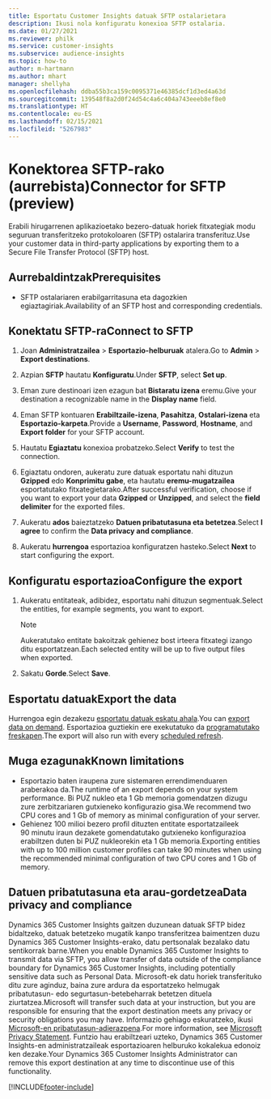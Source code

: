 ```yaml
---
title: Esportatu Customer Insights datuak SFTP ostalarietara
description: Ikusi nola konfiguratu konexioa SFTP ostalaria.
ms.date: 01/27/2021
ms.reviewer: philk
ms.service: customer-insights
ms.subservice: audience-insights
ms.topic: how-to
author: m-hartmann
ms.author: mhart
manager: shellyha
ms.openlocfilehash: ddba55b3ca159c0095371e46385dcf1d3ed4a63d
ms.sourcegitcommit: 139548f8a2d0f24d54c4a6c404a743eeeb8ef8e0
ms.translationtype: HT
ms.contentlocale: eu-ES
ms.lasthandoff: 02/15/2021
ms.locfileid: "5267983"
---
```

# <a name="connector-for-sftp-preview"></a><span data-ttu-id="9e71d-103">Konektorea SFTP-rako (aurrebista)</span><span class="sxs-lookup"><span data-stu-id="9e71d-103">Connector for SFTP (preview)</span></span>

<span data-ttu-id="9e71d-104">Erabili hirugarrenen aplikazioetako bezero-datuak horiek fitxategiak modu seguruan transferitzeko protokoloaren (SFTP) ostalarira transferituz.</span><span class="sxs-lookup"><span data-stu-id="9e71d-104">Use your customer data in third-party applications by exporting them to a Secure File Transfer Protocol (SFTP) host.</span></span>

## <a name="prerequisites"></a><span data-ttu-id="9e71d-105">Aurrebaldintzak</span><span class="sxs-lookup"><span data-stu-id="9e71d-105">Prerequisites</span></span>

- <span data-ttu-id="9e71d-106">SFTP ostalariaren erabilgarritasuna eta dagozkien egiaztagiriak.</span><span class="sxs-lookup"><span data-stu-id="9e71d-106">Availability of an SFTP host and corresponding credentials.</span></span>

## <a name="connect-to-sftp"></a><span data-ttu-id="9e71d-107">Konektatu SFTP-ra</span><span class="sxs-lookup"><span data-stu-id="9e71d-107">Connect to SFTP</span></span>

1. <span data-ttu-id="9e71d-108">Joan **Administratzailea** > **Esportazio-helburuak** atalera.</span><span class="sxs-lookup"><span data-stu-id="9e71d-108">Go to **Admin** > **Export destinations**.</span></span>

1. <span data-ttu-id="9e71d-109">Azpian **SFTP** hautatu **Konfiguratu**.</span><span class="sxs-lookup"><span data-stu-id="9e71d-109">Under **SFTP**, select **Set up**.</span></span>

1. <span data-ttu-id="9e71d-110">Eman zure destinoari izen ezagun bat **Bistaratu izena** eremu.</span><span class="sxs-lookup"><span data-stu-id="9e71d-110">Give your destination a recognizable name in the **Display name** field.</span></span>

1. <span data-ttu-id="9e71d-111">Eman SFTP kontuaren **Erabiltzaile-izena**, **Pasahitza**, **Ostalari-izena** eta **Esportazio-karpeta**.</span><span class="sxs-lookup"><span data-stu-id="9e71d-111">Provide a **Username**, **Password**, **Hostname**, and **Export folder** for your SFTP account.</span></span>

1. <span data-ttu-id="9e71d-112">Hautatu **Egiaztatu** konexioa probatzeko.</span><span class="sxs-lookup"><span data-stu-id="9e71d-112">Select **Verify** to test the connection.</span></span>

1. <span data-ttu-id="9e71d-113">Egiaztatu ondoren, aukeratu zure datuak esportatu nahi dituzun **Gzipped** edo **Konprimitu gabe**, eta hautatu **eremu-mugatzailea** esportatutako fitxategietarako.</span><span class="sxs-lookup"><span data-stu-id="9e71d-113">After successful verification, choose if you want to export your data **Gzipped** or **Unzipped**, and select the **field delimiter** for the exported files.</span></span>

1. <span data-ttu-id="9e71d-114">Aukeratu **ados** baieztatzeko **Datuen pribatutasuna eta betetzea**.</span><span class="sxs-lookup"><span data-stu-id="9e71d-114">Select **I agree** to confirm the **Data privacy and compliance**.</span></span>

1. <span data-ttu-id="9e71d-115">Aukeratu **hurrengoa** esportazioa konfiguratzen hasteko.</span><span class="sxs-lookup"><span data-stu-id="9e71d-115">Select **Next** to start configuring the export.</span></span>

## <a name="configure-the-export"></a><span data-ttu-id="9e71d-116">Konfiguratu esportazioa</span><span class="sxs-lookup"><span data-stu-id="9e71d-116">Configure the export</span></span>

1. <span data-ttu-id="9e71d-117">Aukeratu entitateak, adibidez, esportatu nahi dituzun segmentuak.</span><span class="sxs-lookup"><span data-stu-id="9e71d-117">Select the entities, for example segments, you want to export.</span></span>

   > [!NOTE]
   > <span data-ttu-id="9e71d-118">Aukeratutako entitate bakoitzak gehienez bost irteera fitxategi izango ditu esportatzean.</span><span class="sxs-lookup"><span data-stu-id="9e71d-118">Each selected entity will be up to five output files when exported.</span></span> 

1. <span data-ttu-id="9e71d-119">Sakatu **Gorde**.</span><span class="sxs-lookup"><span data-stu-id="9e71d-119">Select **Save**.</span></span>

## <a name="export-the-data"></a><span data-ttu-id="9e71d-120">Esportatu datuak</span><span class="sxs-lookup"><span data-stu-id="9e71d-120">Export the data</span></span>

<span data-ttu-id="9e71d-121">Hurrengoa egin dezakezu [esportatu datuak eskatu ahala](export-destinations.md).</span><span class="sxs-lookup"><span data-stu-id="9e71d-121">You can [export data on demand](export-destinations.md).</span></span> <span data-ttu-id="9e71d-122">Esportazioa guztiekin ere exekutatuko da [programatutako freskapen](system.md#schedule-tab).</span><span class="sxs-lookup"><span data-stu-id="9e71d-122">The export will also run with every [scheduled refresh](system.md#schedule-tab).</span></span>

## <a name="known-limitations"></a><span data-ttu-id="9e71d-123">Muga ezagunak</span><span class="sxs-lookup"><span data-stu-id="9e71d-123">Known limitations</span></span>

- <span data-ttu-id="9e71d-124">Esportazio baten iraupena zure sistemaren errendimenduaren araberakoa da.</span><span class="sxs-lookup"><span data-stu-id="9e71d-124">The runtime of an export depends on your system performance.</span></span> <span data-ttu-id="9e71d-125">Bi PUZ nukleo eta 1 Gb memoria gomendatzen dizugu zure zerbitzariaren gutxieneko konfigurazio gisa.</span><span class="sxs-lookup"><span data-stu-id="9e71d-125">We recommend two CPU cores and 1 Gb of memory as minimal configuration of your server.</span></span> 
- <span data-ttu-id="9e71d-126">Gehienez 100 milioi bezero profil dituzten entitate esportatzaileek 90 minutu iraun dezakete gomendatutako gutxieneko konfigurazioa erabiltzen duten bi PUZ nukleorekin eta 1 Gb memoria.</span><span class="sxs-lookup"><span data-stu-id="9e71d-126">Exporting entities with up to 100 million customer profiles can take 90 minutes when using the recommended minimal configuration of two CPU cores and 1 Gb of memory.</span></span> 

## <a name="data-privacy-and-compliance"></a><span data-ttu-id="9e71d-127">Datuen pribatutasuna eta arau-gordetzea</span><span class="sxs-lookup"><span data-stu-id="9e71d-127">Data privacy and compliance</span></span>

<span data-ttu-id="9e71d-128">Dynamics 365 Customer Insights gaitzen duzunean datuak SFTP bidez bidaltzeko, datuak betetzeko mugatik kanpo transferitzea baimentzen duzu Dynamics 365 Customer Insights-erako, datu pertsonalak bezalako datu sentikorrak barne.</span><span class="sxs-lookup"><span data-stu-id="9e71d-128">When you enable Dynamics 365 Customer Insights to transmit data via SFTP, you allow transfer of data outside of the compliance boundary for Dynamics 365 Customer Insights, including potentially sensitive data such as Personal Data.</span></span> <span data-ttu-id="9e71d-129">Microsoft-ek datu horiek transferituko ditu zure aginduz, baina zure ardura da esportatzeko helmugak pribatutasun- edo segurtasun-betebeharrak betetzen dituela ziurtatzea.</span><span class="sxs-lookup"><span data-stu-id="9e71d-129">Microsoft will transfer such data at your instruction, but you are responsible for ensuring that the export destination meets any privacy or security obligations you may have.</span></span> <span data-ttu-id="9e71d-130">Informazio gehiago eskuratzeko, ikusi [Microsoft-en pribatutasun-adierazpena](https://go.microsoft.com/fwlink/?linkid=396732).</span><span class="sxs-lookup"><span data-stu-id="9e71d-130">For more information, see [Microsoft Privacy Statement](https://go.microsoft.com/fwlink/?linkid=396732).</span></span>
<span data-ttu-id="9e71d-131">Funtzio hau erabiltzeari uzteko, Dynamics 365 Customer Insights-en administratzaileak esportazioaren helburuko kokalekua edonoiz ken dezake.</span><span class="sxs-lookup"><span data-stu-id="9e71d-131">Your Dynamics 365 Customer Insights Administrator can remove this export destination at any time to discontinue use of this functionality.</span></span>


[!INCLUDE[footer-include](../includes/footer-banner.md)]